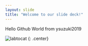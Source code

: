 ```yaml
---
layout: slide
title: "Welcome to our slide deck!"
---
```


Hello Github World from ysuzuki2019

![labtocat](https://octodex.github.com/images/labtocat.png)
{: .center}
